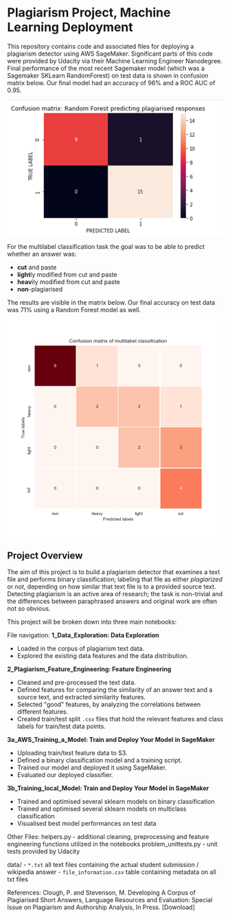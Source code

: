 # Plagiarism Project, Machine Learning Deployment

This repository contains code and associated files for deploying a plagiarism detector using AWS SageMaker. Significant parts of this code were provided by Udacity via their Machine Learning Engineer Nanodegree. Final performance of the most recent Sagemaker model (which was a Sagemaker SKLearn RandomForest) on test data is shown in confusion matrix below. Our final model had an accuracy of 96% and a ROC AUC of 0.95. 

![confusion_matrix_RF](https://github.com/Ioana-P/Plagiarism-detection/blob/master/final_conf_matrix_2.png)

For the multilabel classification task the goal was to be able to predict whether an answer was:
- **cut** and paste
- **light**ly modified from cut and paste
- **heav**ily modified from cut and paste
- **non**-plagiarised

The results are visible in the matrix below. Our final accuracy on test data was 71% using a Random Forest model as well. 

![confusion_matrix_RF_multilabel](https://github.com/Ioana-P/Plagiarism-detection/blob/master/multilabel_conf_matrix.png)


## Project Overview

The aim of this project is to build a plagiarism detector that examines a text file and performs binary classification; labeling that file as either *plagiarized* or *not*, depending on how similar that text file is to a provided source text. Detecting plagiarism is an active area of research; the task is non-trivial and the differences between paraphrased answers and original work are often not so obvious.

This project will be broken down into three main notebooks:

File navigation:
**1_Data_Exploration: Data Exploration**
* Loaded in the corpus of plagiarism text data.
* Explored the existing data features and the data distribution.

**2_Plagiarism_Feature_Engineering: Feature Engineering**

* Cleaned and pre-processed the text data.
* Defined features for comparing the similarity of an answer text and a source text, and extracted similarity features.
* Selected "good" features, by analyzing the correlations between different features.
* Created train/test split `.csv` files that hold the relevant features and class labels for train/test data points.

**3a_AWS_Training_a_Model: Train and Deploy Your Model in SageMaker**

* Uploading train/test feature data to S3.
* Defined a binary classification model and a training script.
* Trained our model and deployed it using SageMaker.
* Evaluated our deployed classifier.

**3b_Training_local_Model: Train and Deploy Your Model in SageMaker**

* Trained and optimised several sklearn models on binary classification
* Trained and optimised several sklearn models on multiclass classification
* Visualised best model performances on test data

Other Files:
helpers.py - additional cleaning, preprocessing and feature engineering functions utilized in the notebooks
problem_unittests.py - unit tests provided by Udacity

data/
    - `*.txt` all text files containing the actual student submission / wikipedia answer
    - `file_information.csv` table containing metadata on all txt files 
    
References:
Clough, P. and Stevenson, M. Developing A Corpus of Plagiarised Short Answers, Language Resources and Evaluation: Special Issue on Plagiarism and Authorship Analysis, In Press. [Download]